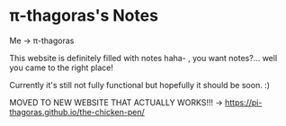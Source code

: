 # π-thagoras's Notes

Me -> π-thagoras

This website is definitely filled with notes haha- , you want notes?... well you came to the right place!

Currently it's still not fully functional but hopefully it should be soon. :)

MOVED TO NEW WEBSITE THAT ACTUALLY WORKS!!! -> https://pi-thagoras.github.io/the-chicken-pen/
